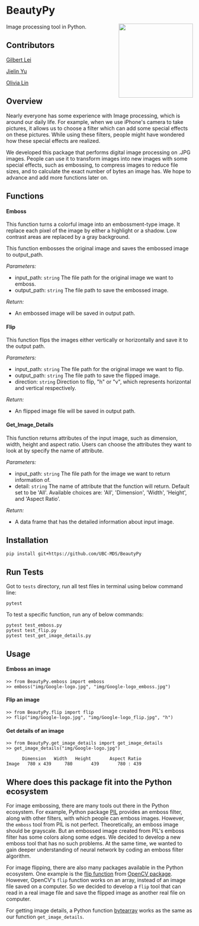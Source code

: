 # BeautyPy

<img src="img/logo.png" align="right" height="200" width="200"/>

Image processing tool in Python.

## Contributors

[Gilbert Lei](https://github.com/gilbertlei)

[Jielin Yu](https://github.com/jielinyu)

[Olivia Lin](https://github.com/olivia-lin)

## Overview
Nearly everyone has some experience with Image processing, which is around our daily life. For example, when we use iPhone's camera to take pictures, it allows us to choose a filter which can add some special effects on these pictures. While using these filters, people might have wondered how these special effects are realized.

We developed this package that performs digital image processing on .JPG images. People can use it to transform images into new images with some special effects, such as embossing, to compress images to reduce file sizes, and to calculate the exact number of bytes an image has. We hope to advance and add more functions later on.  

## Functions

#### Emboss

This function turns a colorful image into an embossment-type image. It replace each pixel of the image by either a highlight or a shadow. Low contrast areas are replaced by a gray background.

This function embosses the original image and saves the embossed image to output_path.

*Parameters:*  
- input_path: `string` The file path for the original image we want to emboss.  
- output_path: `string` The file path to save the embossed image.

*Return:*   
- An embossed image will be saved in output path.


#### Flip

This function flips the images either vertically or horizontally and save it to the output path.

*Parameters:*  
- input_path: `string` The file path for the original image we want to flip.
- output_path: `string`  The file path to save the flipped image.
- direction: `string` Direction to flip, "h" or "v", which represents horizontal and vertical respectively.

*Return:*  
- An flipped image file will be saved in output path.


#### Get_Image_Details

This function returns attributes of the input image, such as dimension, width, height and aspect ratio. Users can choose the attributes they want to look at by specify the name of attribute.

*Parameters:*  
- input_path: `string` The file path for the image we want to return information of.
- detail: `string` The name of attribute that the function will return. Default set to be 'All'. Available choices are: 'All', 'Dimension', 'Width', 'Height', and 'Aspect Ratio'.

*Return:*  
- A data frame that has the detailed information about input image.




## Installation

```
pip install git+https://github.com/UBC-MDS/BeautyPy
```

## Run Tests

Got to `tests` directory, run all test files in terminal using below command line:

```
pytest
```

To test a specific function, run any of below commands:
```
pytest test_emboss.py  
pytest test_flip.py  
pytest test_get_image_details.py  
```

## Usage

#### Emboss an image
```
>> from BeautyPy.emboss import emboss
>> emboss("img/Google-logo.jpg", "img/Google-logo_emboss.jpg")
```

#### Flip an image  
```
>> from BeautyPy.flip import flip
>> flip("img/Google-logo.jpg", "img/Google-logo_flip.jpg", "h")  
```

#### Get details of an image  
```
>> from BeautyPy.get_image_details import get_image_details
>> get_image_details("img/Google-logo.jpg")

      Dimension	  Width	  Height	   Aspect Ratio
Image	780 x 439	  780	    439	      780 : 439
```

## Where does this package fit into the Python ecosystem  
For image embossing, there are many tools out there in the Python ecosystem. For example, Python package [PIL](https://pillow.readthedocs.io/en/5.1.x/reference/ImageFilter.html) provides an emboss filter, along with other filters, with which people can emboss images. However, the `emboss` tool from PIL is not perfect. Theoretically, an emboss image should be grayscale. But an embossed image created from PIL's emboss filter has some colors along some edges. We decided to develop a new emboss tool that has no such problems. At the same time, we wanted to gain deeper understanding of neural network by coding an emboss filter algorithm.   


For image flipping, there are also many packages available in the Python ecosystem. One example is the [flip function](https://docs.opencv.org/2.4/modules/core/doc/operations_on_arrays.html#flip) from [OpenCV package](https://pypi.org/project/opencv-python/). However, OpenCV's `flip` function works on an array, instead of an image file saved on a computer. So we decided to develop a `flip` tool that can read in a real image file and save the flipped image as another real file on computer.


For getting image details, a Python function [bytearray](https://www.programiz.com/python-programming/methods/built-in/bytearray)
 works as the same as our function `get_image_details`.
